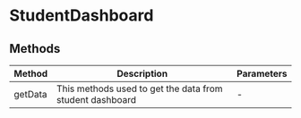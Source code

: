 # StudentDashboard

## Methods

<!-- @vuese:StudentDashboard:methods:start -->
|Method|Description|Parameters|
|---|---|---|
|getData|This methods used to get the data from student dashboard|-|

<!-- @vuese:StudentDashboard:methods:end -->


